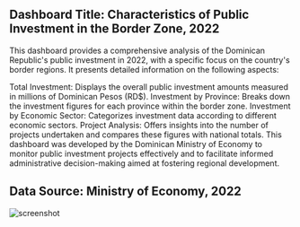 ## Dashboard Title: Characteristics of Public Investment in the Border Zone, 2022

This dashboard provides a comprehensive analysis of the Dominican Republic's public investment in 2022, with a specific focus on the country's border regions. It presents detailed information on the following aspects:

Total Investment: Displays the overall public investment amounts measured in millions of Dominican Pesos (RD$).
Investment by Province: Breaks down the investment figures for each province within the border zone.
Investment by Economic Sector: Categorizes investment data according to different economic sectors.
Project Analysis: Offers insights into the number of projects undertaken and compares these figures with national totals.
This dashboard was developed by the Dominican Ministry of Economy to monitor public investment projects effectively and to facilitate informed administrative decision-making aimed at fostering regional development.



## Data Source: Ministry of Economy, 2022

![screenshot](https://github.com/user-attachments/assets/9d631ef6-e88c-4325-a3a2-c4e394a77d23)
